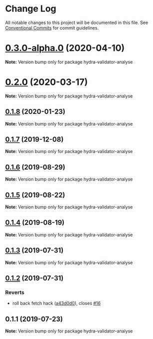 # Change Log

All notable changes to this project will be documented in this file.
See [Conventional Commits](https://conventionalcommits.org) for commit guidelines.

# [0.3.0-alpha.0](https://github.com/hypermedia-app/hydra-validator/compare/hydra-validator-analyse@0.2.0...hydra-validator-analyse@0.3.0-alpha.0) (2020-04-10)

**Note:** Version bump only for package hydra-validator-analyse





# [0.2.0](https://github.com/hypermedia-app/hydra-validator/compare/hydra-validator-analyse@0.1.8...hydra-validator-analyse@0.2.0) (2020-03-17)

**Note:** Version bump only for package hydra-validator-analyse





## [0.1.8](https://github.com/hypermedia-app/hydra-validator/compare/hydra-validator-analyse@0.1.7...hydra-validator-analyse@0.1.8) (2020-01-23)

**Note:** Version bump only for package hydra-validator-analyse





## [0.1.7](https://github.com/hypermedia-app/hydra-validator/compare/hydra-validator-analyse@0.1.6...hydra-validator-analyse@0.1.7) (2019-12-08)

**Note:** Version bump only for package hydra-validator-analyse





## [0.1.6](https://github.com/hypermedia-app/hydra-validator/compare/hydra-validator-analyse@0.1.5...hydra-validator-analyse@0.1.6) (2019-08-29)

**Note:** Version bump only for package hydra-validator-analyse





## [0.1.5](https://github.com/hypermedia-app/hydra-validator/compare/hydra-validator-analyse@0.1.4...hydra-validator-analyse@0.1.5) (2019-08-22)

**Note:** Version bump only for package hydra-validator-analyse





## [0.1.4](https://github.com/hypermedia-app/hydra-validator/compare/hydra-validator-analyse@0.1.3...hydra-validator-analyse@0.1.4) (2019-08-19)

**Note:** Version bump only for package hydra-validator-analyse





## [0.1.3](https://github.com/hypermedia-app/hydra-validator/compare/hydra-validator-analyse@0.1.2...hydra-validator-analyse@0.1.3) (2019-07-31)

**Note:** Version bump only for package hydra-validator-analyse





## [0.1.2](https://github.com/hypermedia-app/hydra-validator/compare/hydra-validator-analyse@0.1.1...hydra-validator-analyse@0.1.2) (2019-07-31)


### Reverts

* roll back fetch hack ([a43d0d0](https://github.com/hypermedia-app/hydra-validator/commit/a43d0d0)), closes [#16](https://github.com/hypermedia-app/hydra-validator/issues/16)





## 0.1.1 (2019-07-23)

**Note:** Version bump only for package hydra-validator-analyse
